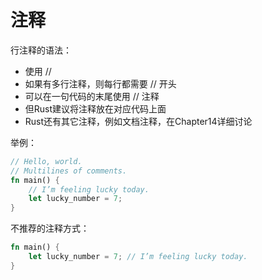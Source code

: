 # 注释

行注释的语法：
- 使用 //
- 如果有多行注释，则每行都需要 // 开头
- 可以在一句代码的末尾使用 // 注释
- 但Rust建议将注释放在对应代码上面
- Rust还有其它注释，例如文档注释，在Chapter14详细讨论

举例：
```rust
// Hello, world.
// Multilines of comments.
fn main() {
    // I’m feeling lucky today.
    let lucky_number = 7;
}
```

不推荐的注释方式：
```rust
fn main() {
    let lucky_number = 7; // I’m feeling lucky today.
}
```